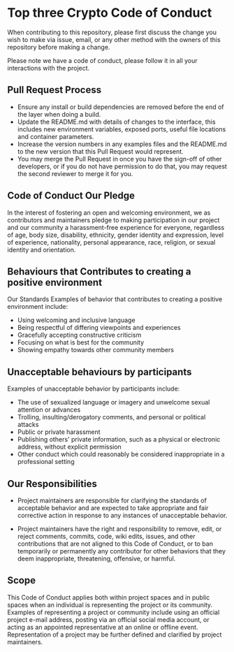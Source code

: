 # Top three Crypto Code of Conduct

When contributing to this repository, please first discuss the change you wish to make via issue, email, or any other method with the owners of this repository before making a change.

Please note we have a code of conduct, please follow it in all your interactions with the project.

## Pull Request Process
- Ensure any install or build dependencies are removed before the end of the layer when doing a build. 
- Update the README.md with details of changes to the interface, this includes new environment variables, exposed ports, useful file locations and container parameters. 
- Increase the version numbers in any examples files and the README.md to the new version that this Pull Request would represent. 
- You may merge the Pull Request in once you have the sign-off of other developers, or if you do not have permission to do that, you may request the second reviewer to merge it for you. 

## Code of Conduct Our Pledge
In the interest of fostering an open and welcoming environment, we as contributors and maintainers pledge to making participation in our project and our community a harassment-free experience for everyone, regardless of age, body size, disability, ethnicity, gender identity and expression, level of experience, nationality, personal appearance, race, religion, or sexual identity and orientation.

## Behaviours that Contributes to creating a positive environment
Our Standards Examples of behavior that contributes to creating a positive environment include:

- Using welcoming and inclusive language 
- Being respectful of differing viewpoints and experiences
- Gracefully accepting constructive criticism 
- Focusing on what is best for the community 
- Showing empathy towards other community members 

## Unacceptable behaviours by participants
Examples of unacceptable behavior by participants include:

- The use of sexualized language or imagery and unwelcome sexual attention or advances 
- Trolling, insulting/derogatory comments, and personal or political attacks 
- Public or private harassment 
- Publishing others' private information, such as a physical or electronic address, without explicit permission 
- Other conduct which could reasonably be considered inappropriate in a professional setting 
## Our Responsibilities 
- Project maintainers are responsible for clarifying the standards of acceptable behavior and are expected to take appropriate and fair corrective action in response to any instances of unacceptable behavior.

- Project maintainers have the right and responsibility to remove, edit, or reject comments, commits, code, wiki edits, issues, and other contributions that are not aligned to this Code of Conduct, or to ban temporarily or permanently any contributor for other behaviors that they deem inappropriate, threatening, offensive, or harmful.

## Scope
This Code of Conduct applies both within project spaces and in public spaces when an individual is representing the project or its community. Examples of representing a project or community include using an official project e-mail address, posting via an official social media account, or acting as an appointed representative at an online or offline event. Representation of a project may be further defined and clarified by project maintainers.
